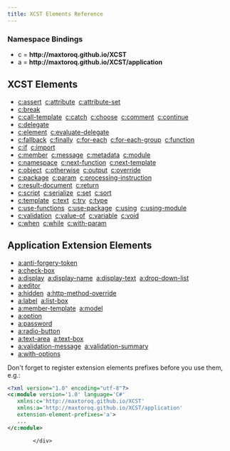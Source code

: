 ```yaml
---
title: XCST Elements Reference
---
```


<h3>Namespace Bindings</h3>
<ul>
   <li>c = <b>http://maxtoroq.github.io/XCST</b></li>
   <li>a = <b>http://maxtoroq.github.io/XCST/application</b></li>
</ul>
<h2>XCST Elements</h2>
<ul>
   <li><a href="../c/assert.html">c:assert</a> &nbsp;<a href="../c/attribute.html">c:attribute</a> &nbsp;<a href="../c/attribute-set.html">c:attribute-set</a></li>
   <li><a href="../c/break.html">c:break</a></li>
   <li><a href="../c/call-template.html">c:call-template</a> &nbsp;<a href="../c/catch.html">c:catch</a> &nbsp;<a href="../c/choose.html">c:choose</a> &nbsp;<a href="../c/comment.html">c:comment</a> &nbsp;<a href="../c/continue.html">c:continue</a></li>
   <li><a href="../c/delegate.html">c:delegate</a></li>
   <li><a href="../c/element.html">c:element</a> &nbsp;<a href="../c/evaluate-delegate.html">c:evaluate-delegate</a></li>
   <li><a href="../c/fallback.html">c:fallback</a> &nbsp;<a href="../c/finally.html">c:finally</a> &nbsp;<a href="../c/for-each.html">c:for-each</a> &nbsp;<a href="../c/for-each-group.html">c:for-each-group</a> &nbsp;<a href="../c/function.html">c:function</a></li>
   <li><a href="../c/if.html">c:if</a> &nbsp;<a href="../c/import.html">c:import</a></li>
   <li><a href="../c/member.html">c:member</a> &nbsp;<a href="../c/message.html">c:message</a> &nbsp;<a href="../c/metadata.html">c:metadata</a> &nbsp;<a href="../c/module.html">c:module</a></li>
   <li><a href="../c/namespace.html">c:namespace</a> &nbsp;<a href="../c/next-function.html">c:next-function</a> &nbsp;<a href="../c/next-template.html">c:next-template</a></li>
   <li><a href="../c/object.html">c:object</a> &nbsp;<a href="../c/otherwise.html">c:otherwise</a> &nbsp;<a href="../c/output.html">c:output</a> &nbsp;<a href="../c/override.html">c:override</a></li>
   <li><a href="../c/package.html">c:package</a> &nbsp;<a href="../c/param.html">c:param</a> &nbsp;<a href="../c/processing-instruction.html">c:processing-instruction</a></li>
   <li><a href="../c/result-document.html">c:result-document</a> &nbsp;<a href="../c/return.html">c:return</a></li>
   <li><a href="../c/script.html">c:script</a> &nbsp;<a href="../c/serialize.html">c:serialize</a> &nbsp;<a href="../c/set.html">c:set</a> &nbsp;<a href="../c/sort.html">c:sort</a></li>
   <li><a href="../c/template.html">c:template</a> &nbsp;<a href="../c/text.html">c:text</a> &nbsp;<a href="../c/try.html">c:try</a> &nbsp;<a href="../c/type.html">c:type</a></li>
   <li><a href="../c/use-functions.html">c:use-functions</a> &nbsp;<a href="../c/use-package.html">c:use-package</a> &nbsp;<a href="../c/using.html">c:using</a> &nbsp;<a href="../c/using-module.html">c:using-module</a></li>
   <li><a href="../c/validation.html">c:validation</a> &nbsp;<a href="../c/value-of.html">c:value-of</a> &nbsp;<a href="../c/variable.html">c:variable</a> &nbsp;<a href="../c/void.html">c:void</a></li>
   <li><a href="../c/when.html">c:when</a> &nbsp;<a href="../c/while.html">c:while</a> &nbsp;<a href="../c/with-param.html">c:with-param</a></li>
</ul>
<h2>Application Extension Elements</h2>
<ul>
   <li><a href="../a/anti-forgery-token.html">a:anti-forgery-token</a></li>
   <li><a href="../a/check-box.html">a:check-box</a></li>
   <li><a href="../a/display.html">a:display</a> &nbsp;<a href="../a/display-name.html">a:display-name</a> &nbsp;<a href="../a/display-text.html">a:display-text</a> &nbsp;<a href="../a/drop-down-list.html">a:drop-down-list</a></li>
   <li><a href="../a/editor.html">a:editor</a></li>
   <li><a href="../a/hidden.html">a:hidden</a> &nbsp;<a href="../a/http-method-override.html">a:http-method-override</a></li>
   <li><a href="../a/label.html">a:label</a> &nbsp;<a href="../a/list-box.html">a:list-box</a></li>
   <li><a href="../a/member-template.html">a:member-template</a> &nbsp;<a href="../a/model.html">a:model</a></li>
   <li><a href="../a/option.html">a:option</a></li>
   <li><a href="../a/password.html">a:password</a></li>
   <li><a href="../a/radio-button.html">a:radio-button</a></li>
   <li><a href="../a/text-area.html">a:text-area</a> &nbsp;<a href="../a/text-box.html">a:text-box</a></li>
   <li><a href="../a/validation-message.html">a:validation-message</a> &nbsp;<a href="../a/validation-summary.html">a:validation-summary</a></li>
   <li><a href="../a/with-options.html">a:with-options</a></li>
</ul>
<div class="note" markdown="1">

Don't forget to register extension elements prefixes before you use them, e.g.:

```xml
<?xml version="1.0" encoding="utf-8"?>
<c:module version='1.0' language='C#'
   xmlns:c='http://maxtoroq.github.io/XCST'
   xmlns:a='http://maxtoroq.github.io/XCST/application'
   extension-element-prefixes='a'>
   ...
</c:module>
```

            </div>